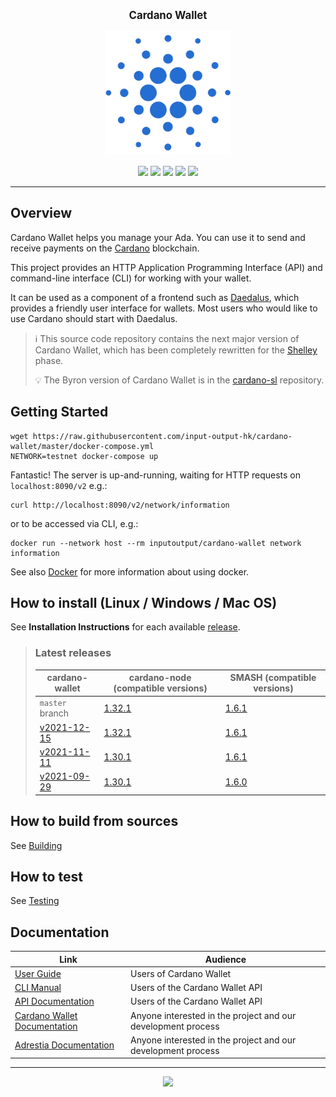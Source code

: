<p align="center">
  <big><strong>Cardano Wallet</strong></big>
</p>

<p align="center">
  <img width="200" src=".github/images/cardano-logo.png"/>
</p>

<p align="center">
  <a href="https://github.com/input-output-hk/cardano-wallet/releases"><img src="https://img.shields.io/github/release-pre/input-output-hk/cardano-wallet.svg?style=for-the-badge" /></a>
  <a href="https://buildkite.com/input-output-hk/cardano-wallet"><img src="https://img.shields.io/buildkite/7ea3dac7a16f066d8dfc8f426a9a9f7a2131e899cd96c444cf/master?label=BUILD&style=for-the-badge"/></a>
  <a href="https://buildkite.com/input-output-hk/cardano-wallet-nightly"><img src="https://img.shields.io/buildkite/59ea9363b8526e867005ca8839db47715bc5f661f36e490143/master?label=BENCHMARK&style=for-the-badge" /></a>
  <a href="https://github.com/input-output-hk/cardano-wallet/actions?query=workflow%3Awindows"><img src="https://img.shields.io/github/workflow/status/input-output-hk/cardano-wallet/windows?label=Windows&style=for-the-badge" /></a>
  <a href="https://hydra.iohk.io/jobset/Cardano/cardano-wallet#tabs-jobs"><img src="https://raw.githubusercontent.com/input-output-hk/cardano-wallet/ci-stats/hydra-badge.svg" /></a>
  <!--
  <a href="https://coveralls.io/github/input-output-hk/cardano-wallet?branch=HEAD"><img src="https://img.shields.io/coveralls/github/input-output-hk/cardano-wallet/HEAD?style=for-the-badge" /></a>
  -->
</p>

<hr/>

## Overview

Cardano Wallet helps you manage your Ada. You can use it to send and
receive payments on the [Cardano](https://www.cardano.org) blockchain.

This project provides an HTTP Application Programming Interface (API)
and command-line interface (CLI) for working with your wallet.

It can be used as a component of a frontend such as
[Daedalus](https://daedaluswallet.io), which provides a friendly user
interface for wallets. Most users who would like to use Cardano should
start with Daedalus.

> :information_source: This source code repository contains the next major version of Cardano
> Wallet, which has been completely rewritten for the
> [Shelley](https://roadmap.cardano.org/) phase.
>
> :bulb: The Byron version of Cardano Wallet is in the
> [cardano-sl](https://github.com/input-output-hk/cardano-sl)
> repository.

## Getting Started

```
wget https://raw.githubusercontent.com/input-output-hk/cardano-wallet/master/docker-compose.yml
NETWORK=testnet docker-compose up
```

Fantastic! The server is up-and-running, waiting for HTTP requests on `localhost:8090/v2` e.g.:

```
curl http://localhost:8090/v2/network/information
```

or to be accessed via CLI, e.g.:

```
docker run --network host --rm inputoutput/cardano-wallet network information
```

See also [Docker](https://input-output-hk.github.io/cardano-wallet/user-guide/Docker) for more information about using docker.

## How to install (Linux / Windows / Mac OS)

See **Installation Instructions** for each available [release](https://github.com/input-output-hk/cardano-wallet/releases).

> ### Latest releases
>
> | cardano-wallet | cardano-node (compatible versions) | SMASH (compatible versions)
> | --- | --- | ---
> | `master` branch | [1.32.1](https://github.com/input-output-hk/cardano-node/releases/tag/1.32.1) | [1.6.1](https://github.com/input-output-hk/smash/releases/tag/1.6.1)
> | [v2021-12-15](https://github.com/input-output-hk/cardano-wallet/releases/tag/v2021-12-15) | [1.32.1](https://github.com/input-output-hk/cardano-node/releases/tag/1.32.1) | [1.6.1](https://github.com/input-output-hk/smash/releases/tag/1.6.1)
> | [v2021-11-11](https://github.com/input-output-hk/cardano-wallet/releases/tag/v2021-11-11) | [1.30.1](https://github.com/input-output-hk/cardano-node/releases/tag/1.30.1) | [1.6.1](https://github.com/input-output-hk/smash/releases/tag/1.6.1)
> | [v2021-09-29](https://github.com/input-output-hk/cardano-wallet/releases/tag/v2021-09-29) | [1.30.1](https://github.com/input-output-hk/cardano-node/releases/tag/1.30.1) | [1.6.0](https://github.com/input-output-hk/smash/releases/tag/1.6.0)

## How to build from sources

See [Building](https://input-output-hk.github.io/cardano-wallet/developers/Building)

## How to test

See [Testing](https://input-output-hk.github.io/cardano-wallet/contributing/Testing)

## Documentation

| Link                                                                                               | Audience                                                     |
| ---                                                                                                | ---                                                          |
| [User Guide](https://input-output-hk.github.io/cardano-wallet/user-guide) | Users of Cardano Wallet                              |
| [CLI Manual](https://input-output-hk.github.io/cardano-wallet/user-guide/cli) | Users of the Cardano Wallet API                              |
| [API Documentation](https://input-output-hk.github.io/cardano-wallet/api/edge)                     | Users of the Cardano Wallet API                              |
| [Cardano Wallet Documentation](https://input-output-hk.github.io/cardano-wallet/)                                     | Anyone interested in the project and our development process |
| [Adrestia Documentation](https://input-output-hk.github.io/adrestia/)                                     | Anyone interested in the project and our development process |

<hr/>

<p align="center">
  <a href="https://github.com/input-output-hk/cardano-wallet/blob/master/LICENSE"><img src="https://img.shields.io/github/license/input-output-hk/cardano-wallet.svg?style=for-the-badge" /></a>
</p>
